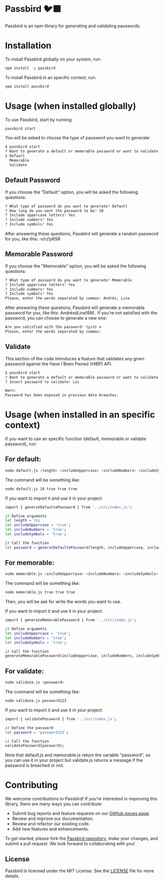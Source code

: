 
# Passbird 🐦‍⬛

Passbird is an npm library for generating and validating passwords.

# Installation

To install Passbird globally on your system, run:

```sh
npm install -g passbird
```

To install Passbird in an specific context, run:

```sh
npm install passbird
```

# Usage (when installed globally)

To use Passbird, start by running:

```sh
passbird start
```

You will be asked to choose the type of password you want to generate:

```sh
$ passbird start
? Want to generate a default or memorable password or want to validate a password? (Use arrow keys)
❯ Default
  Memorable
  Validate
```

## Default Password

If you choose the "Default" option, you will be asked the following questions:

```sh
? What type of password do you want to generate? Default
? How long do you want the password to be? 10
? Include uppercase letters? Yes
? Include numbers? Yes
? Include symbols? Yes
```
After answering these questions, Passbird will generate a random password for you, like this: :v/rz!p6SR

## Memorable Password

If you choose the "Memorable" option, you will be asked the following questions:

```sh
? What type of password do you want to generate? Memorable
? Include uppercase letters? Yes
? Include numbers? Yes
? Include symbols? Yes
Please, enter the words separated by commas: Andrés, Lina
```
After answering these questions, Passbird will generate a memorable password for you, like this: AndrésdLina16M.. If you're not satisfied with the password, you can choose to generate a new one:

```sh
Are you satisfied with the password? (y/n) n
Please, enter the words separated by commas:
```

## Validate

This section of the code introduces a feature that validates any given password against the Have I Been Pwned (HIBP) API.

```sh
$ passbird start
? Want to generate a default or memorable password or want to validate a password? Validate
? Insert password to validate: Loi

Warn:
Password has been exposed in previous data breaches.
```

# Usage (when installed in an specific context)

If you want to use an specific function (default, memorable or validate password), run:

## For default:

```sh
node default.js <length> <includeUppercase> <includeNumbers> <includeSymbols>
```

The command will be something like:

```sh
node default.js 10 true true true
```

If you want to import it and use it in your project:

```sh
import { generatDefaultePassword } from '../src/index.js';

// Define arguments
let length = 10;
let includeUppercase = 'true';
let includeNumbers = 'true';
let includeSymbols = 'true';

// Call the function
let password = generatDefaultePassword(length, includeUppercase, includeNumbers, includeSymbols);
```

## For memorable:

```sh
node memorable.js <includeUppercase> <includeNumbers> <includeSymbols>
```

The command will be something like:

```sh
node memorable.js true true true
```
Then, you will be ask for write the words you want to use.

If you want to import it and use it in your project:

```sh
import { generateMemorablePassword } from '../src/index.js';

// Define arguments
let includeUppercase = 'true';
let includeNumbers = 'true';
let includeSymbols = 'true';

// Call the function
generateMemorablePassword(includeUppercase, includeNumbers, includeSymbols);
```

## For validate:

```sh
node validate.js <password>
```

The command will be something like:

```sh
node validate.js password123
```

If you want to import it and use it in your project:

```sh
import { validatePassword } from '../src/index.js';

// Define the password
let password = 'password123';

// Call the function
validatePassword(password);
```

Note that default.js and memorable.js return the variable "password", so you can use it in your project but validate.js returns a message if the password is breached or not.

# Contributing

We welcome contributions to Passbird! If you're interested in improving this library, there are many ways you can contribute:

- Submit bug reports and feature requests on our [GitHub issues page](https://github.com/AndiBird/passbird/issues).
- Review and improve our documentation.
- Review and refactor our existing code.
- Add new features and enhancements.

To get started, please fork the [Passbird repository](https://github.com/AndiBird/passbird.git), make your changes, and submit a pull request. We look forward to collaborating with you!

## License

Passbird is licensed under the MIT License. See the [LICENSE](https://github.com/git/git-scm.com/blob/main/MIT-LICENSE.txt) file for more details.